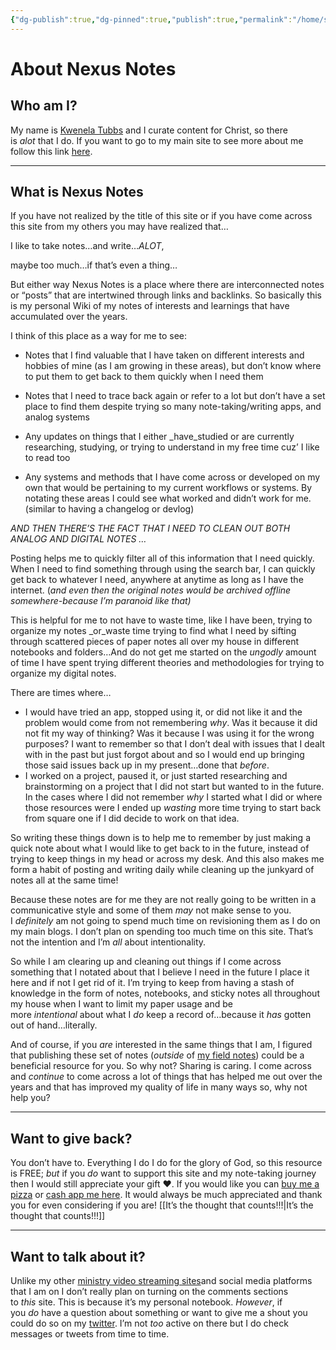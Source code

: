 ```yaml
---
{"dg-publish":true,"dg-pinned":true,"publish":true,"permalink":"/home/site-pages/about-nexus-notes/","pinned":true,"dgPassFrontmatter":true,"created":"","updated":""}
---
```



# About Nexus Notes



## Who am I? 

My name is [Kwenela Tubbs](http://kwenelatubbs.com/) and I curate content for Christ, so there is _alot_ that I do. If you want to go to my main site to see more about me follow this link [here](http://kwenelatubbs.com/). 

---

## What is Nexus Notes

If you have not realized by the title of this site or if you have come across this site from my others you may have realized that…

I like to take notes…and write…_ALOT_, 

maybe too much…if that’s even a thing…

But either way Nexus Notes is a place where there are interconnected notes or “posts” that are intertwined through links and backlinks. So basically this is my personal Wiki of my notes of interests and learnings that have accumulated over the years. 

I think of this place as a way for me to see: 

- Notes that I find valuable that I have taken on different interests and hobbies of mine (as I am growing in these areas), but don’t know where to put them to get back to them quickly when I need them

- Notes that I need to trace back again or refer to a lot but don’t have a set place to find them despite trying so many note-taking/writing apps, and analog systems 

- Any updates on things that I either _have_studied or are currently researching, studying, or trying to understand in my free time cuz’ I like to read too

- Any systems and methods that I have come across or developed on my own that would be pertaining to my current workflows or systems. By notating these areas I could see what worked and didn’t work for me. (similar to having a changelog or devlog) 

_AND THEN THERE’S THE FACT THAT I NEED TO CLEAN OUT BOTH ANALOG AND DIGITAL NOTES …_

Posting helps me to quickly filter all of this information that I need quickly. When I need to find something through using the search bar, I can quickly get back to whatever I need, anywhere at anytime as long as I have the internet. (_and even then the original notes would be archived offline somewhere-because I’m paranoid like that)_ 

This is helpful for me to not have to waste time, like I have been, trying to organize my notes _or_waste time trying to find what I need by sifting through scattered pieces of paper notes all over my house in different notebooks and folders…And do not get me started on the _ungodly_ amount of time I have spent trying different theories and methodologies for trying to organize my digital notes. 

There are times where…

- I would have tried an app, stopped using it, or did not like it and the problem would come from not remembering _why_. Was it because it did not fit my way of thinking? Was it because I was using it for the wrong purposes? I want to remember so that I don’t deal with issues that I dealt with in the past but just forgot about and so I would end up bringing those said issues back up in my present…done that _before_. 
- I worked on a project, paused it, or just started researching and brainstorming on a project that I did not start but wanted to in the future. In the cases where I did not remember _why_ I started what I did or where those resources were I ended up _wasting_ more time trying to start back from square one if I did decide to work on that idea. 

So writing these things down is to help me to remember by just making a quick note about what I would like to get back to in the future, instead of trying to keep things in my head or across my desk. And this also makes me form a habit of posting and writing daily while cleaning up the junkyard of notes all at the same time! 

Because these notes are for me they are not really going to be written in a communicative style and some of them _may_ not make sense to you. I _definitely_ am not going to spend much time on revisioning them as I do on my main blogs. I don’t plan on spending too much time on this site. That’s not the intention and I’m _all_ about intentionality. 

So while I am clearing up and cleaning out things if I come across something that I notated about that I believe I need in the future I place it here and if not I get rid of it. I’m trying to keep from having a stash of knowledge in the form of notes, notebooks, and sticky notes all throughout my house when I want to limit my paper usage and be more _intentional_ about what I _do_ keep a record of…because it _has_ gotten out of hand…literally. 

And of course, if you _are_ interested in the same things that I am, I figured that publishing these set of notes (_outside_ of [my field notes](http://fieldnotes.kwenelatubbs.com/)) could be a beneficial resource for you. So why not? Sharing is caring. I come across and _continue_ to come across a lot of things that has helped me out over the years and that has improved my quality of life in many ways so, why not help you? 

---


## Want to give back? 

You don’t have to. Everything I do I do for the glory of God, so this resource is FREE; _but_ if you _do_ want to support this site and my note-taking journey then I would still appreciate your gift ❤️. If you would like you can [buy me a pizza](https://www.buymeacoffee.com/realKwenelaT) or [cash app me here](https://cash.app/$Kwenela). It would always be much appreciated and thank you for even considering if you are! [[It’s the thought that counts!!!\|It’s the thought that counts!!!]] 

---

## Want to talk about it? 

Unlike my other [ministry video streaming sites](https://www.youtube.com/channel/UCKHACaOJ-F0W4OgCyrJaEWg)and social media platforms that I am on I don’t really plan on turning on the comments sections to _this_ site. This is because it’s my personal notebook. _However_, if you _do_ have a question about something or want to give me a shout you could do so on my [twitter](https://twitter.com/realKwenelaT). I’m not _too_ active on there but I do check messages or tweets from time to time.